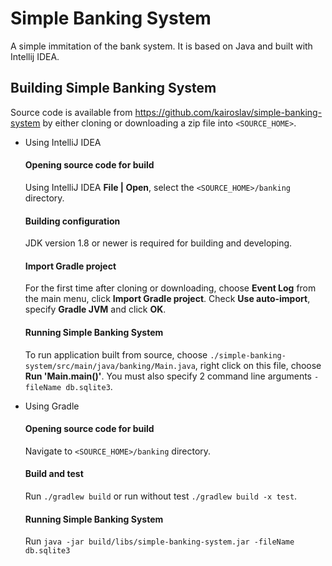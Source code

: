 # Simple Banking System

A simple immitation of the bank system. It is based on Java and built with Intellij IDEA.


## Building Simple Banking System

Source code is available from https://github.com/kairoslav/simple-banking-system by either cloning or downloading a zip file into `<SOURCE_HOME>`.
* Using IntelliJ IDEA
  #### Opening source code for build
  Using IntelliJ IDEA **File | Open**, select the `<SOURCE_HOME>/banking` directory.

  #### Building configuration
  JDK version 1.8 or newer is required for building and developing.

  #### Import Gradle project
  For the first time after cloning or downloading, choose **Event Log** from the main menu, click **Import Gradle project**.
  Check **Use auto-import**, specify **Gradle JVM** and click **OK**.

  #### Running Simple Banking System
  To run application built from source, choose `./simple-banking-system/src/main/java/banking/Main.java`, right click on this file,     choose **Run \'Main.main()\'**. 
  You must also specify 2 command line arguments `-fileName db.sqlite3`.


* Using Gradle
  #### Opening source code for build
  Navigate to `<SOURCE_HOME>/banking` directory.

  #### Build and test
  Run `./gradlew build` or run without test `./gradlew build -x test`.

  #### Running Simple Banking System
  Run `java -jar build/libs/simple-banking-system.jar -fileName db.sqlite3`